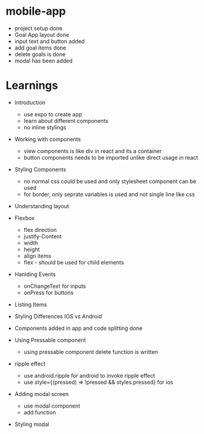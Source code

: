 # mobile-app
- project setup done
- Goal App layout done
- input text and button added
- add goal items done
- delete goals is done
- modal has been added


# Learnings

- Introduction
  - use expo to create app
  - learn about different components
  - no inline stylings

- Working with components
  - view components is like div in react and its a container
  - button components needs to be imported unlike direct usage in react

- Styling Components
  - no normal css could be used and only stylesheet component can be used
  - for border, only seprate variables is used and not single line like css

- Understanding layout

- Flexbox
  - flex direction
  - justify-Content
  - width
  - height
  - align items
  - flex - should be used for child elements

- Hanlding Events
  - onChangeText for inputs
  - onPress for buttons

- Listing Items

- Styling Differences IOS vs Android

- Components added in app and code splitting done

- Using Pressable component
  - using pressable component delete function is written

- ripple effect
   - use android.ripple for android to invoke ripple effect
   - use style={(pressed) => !pressed && styles.pressed} for ios
   
- Adding modal screen
  - use modal component
  - add function

- Styling modal